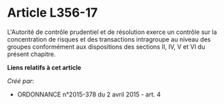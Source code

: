 # Article L356-17

L'Autorité de contrôle prudentiel et de résolution exerce un contrôle sur la concentration de risques et des transactions
intragroupe au niveau des groupes conformément aux dispositions des sections II, IV, V et VI du présent chapitre.

**Liens relatifs à cet article**

_Créé par_:

  - ORDONNANCE n°2015-378 du 2 avril 2015 - art. 4
